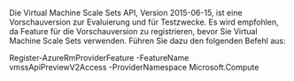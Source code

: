 Die Virtual Machine Scale Sets API, Version 2015-06-15, ist eine Vorschauversion zur Evaluierung und für Testzwecke. Es wird empfohlen, da Feature für die Vorschauversion zu registrieren, bevor Sie Virtual Machine Scale Sets verwenden. Führen Sie dazu den folgenden Befehl aus:

  Register-AzureRmProviderFeature -FeatureName vmssApiPreviewV2Access -ProviderNamespace Microsoft.Compute

<!---HONumber=AcomDC_1203_2015-->